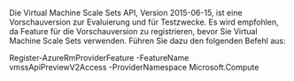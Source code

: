 Die Virtual Machine Scale Sets API, Version 2015-06-15, ist eine Vorschauversion zur Evaluierung und für Testzwecke. Es wird empfohlen, da Feature für die Vorschauversion zu registrieren, bevor Sie Virtual Machine Scale Sets verwenden. Führen Sie dazu den folgenden Befehl aus:

  Register-AzureRmProviderFeature -FeatureName vmssApiPreviewV2Access -ProviderNamespace Microsoft.Compute

<!---HONumber=AcomDC_1203_2015-->